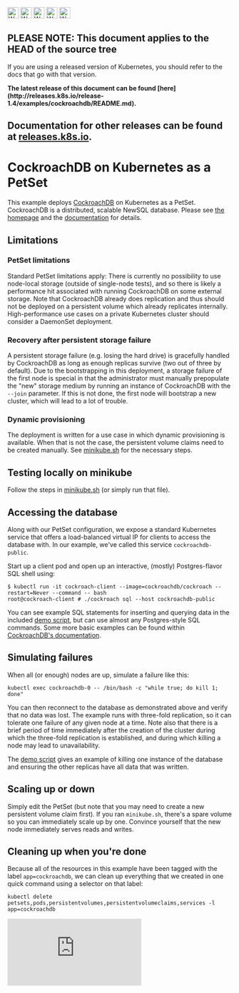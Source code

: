 <!-- BEGIN MUNGE: UNVERSIONED_WARNING -->

<!-- BEGIN STRIP_FOR_RELEASE -->

<img src="http://kubernetes.io/kubernetes/img/warning.png" alt="WARNING"
     width="25" height="25">
<img src="http://kubernetes.io/kubernetes/img/warning.png" alt="WARNING"
     width="25" height="25">
<img src="http://kubernetes.io/kubernetes/img/warning.png" alt="WARNING"
     width="25" height="25">
<img src="http://kubernetes.io/kubernetes/img/warning.png" alt="WARNING"
     width="25" height="25">
<img src="http://kubernetes.io/kubernetes/img/warning.png" alt="WARNING"
     width="25" height="25">

<h2>PLEASE NOTE: This document applies to the HEAD of the source tree</h2>

If you are using a released version of Kubernetes, you should
refer to the docs that go with that version.

<!-- TAG RELEASE_LINK, added by the munger automatically -->
<strong>
The latest release of this document can be found
[here](http://releases.k8s.io/release-1.4/examples/cockroachdb/README.md).

Documentation for other releases can be found at
[releases.k8s.io](http://releases.k8s.io).
</strong>
--

<!-- END STRIP_FOR_RELEASE -->

<!-- END MUNGE: UNVERSIONED_WARNING -->

# CockroachDB on Kubernetes as a PetSet

This example deploys [CockroachDB](https://cockroachlabs.com) on Kubernetes as
a PetSet. CockroachDB is a distributed, scalable NewSQL database. Please see
[the homepage](https://cockroachlabs.com) and the
[documentation](https://www.cockroachlabs.com/docs/) for details.

## Limitations

### PetSet limitations

Standard PetSet limitations apply: There is currently no possibility to use
node-local storage (outside of single-node tests), and so there is likely
a performance hit associated with running CockroachDB on some external storage.
Note that CockroachDB already does replication and thus should not be deployed on
a persistent volume which already replicates internally.
High-performance use cases on a private Kubernetes cluster should consider
a DaemonSet deployment.

### Recovery after persistent storage failure

A persistent storage failure (e.g. losing the hard drive) is gracefully handled
by CockroachDB as long as enough replicas survive (two out of three by
default). Due to the bootstrapping in this deployment, a storage failure of the
first node is special in that the administrator must manually prepopulate the
"new" storage medium by running an instance of CockroachDB with the `--join`
parameter. If this is not done, the first node will bootstrap a new cluster,
which will lead to a lot of trouble.

### Dynamic provisioning

The deployment is written for a use case in which dynamic provisioning is
available. When that is not the case, the persistent volume claims need
to be created manually. See [minikube.sh](minikube.sh) for the necessary
steps.

## Testing locally on minikube

Follow the steps in [minikube.sh](minikube.sh) (or simply run that file).

## Accessing the database

Along with our PetSet configuration, we expose a standard Kubernetes service
that offers a load-balanced virtual IP for clients to access the database
with. In our example, we've called this service `cockroachdb-public`.

Start up a client pod and open up an interactive, (mostly) Postgres-flavor
SQL shell using:

```console
$ kubectl run -it cockroach-client --image=cockroachdb/cockroach --restart=Never --command -- bash
root@cockroach-client # ./cockroach sql --host cockroachdb-public
```

You can see example SQL statements for inserting and querying data in the
included [demo script](demo.sh), but can use almost any Postgres-style SQL
commands. Some more basic examples can be found within
[CockroachDB's documentation](https://www.cockroachlabs.com/docs/learn-cockroachdb-sql.html).

## Simulating failures

When all (or enough) nodes are up, simulate a failure like this:

```shell
kubectl exec cockroachdb-0 -- /bin/bash -c "while true; do kill 1; done"
```

You can then reconnect to the database as demonstrated above and verify
that no data was lost. The example runs with three-fold replication, so
it can tolerate one failure of any given node at a time. Note also that
there is a brief period of time immediately after the creation of the
cluster during which the three-fold replication is established, and during
which killing a node may lead to unavailability.

The [demo script](demo.sh) gives an example of killing one instance of the
database and ensuring the other replicas have all data that was written.

## Scaling up or down

Simply edit the PetSet (but note that you may need to create a new persistent
volume claim first). If you ran `minikube.sh`, there's a spare volume so you
can immediately scale up by one. Convince yourself that the new node
immediately serves reads and writes.

## Cleaning up when you're done

Because all of the resources in this example have been tagged with the label `app=cockroachdb`,
we can clean up everything that we created in one quick command using a selector on that label:

```shell
kubectl delete petsets,pods,persistentvolumes,persistentvolumeclaims,services -l app=cockroachdb
```


<!-- BEGIN MUNGE: GENERATED_ANALYTICS -->
[![Analytics](https://kubernetes-site.appspot.com/UA-36037335-10/GitHub/examples/cockroachdb/README.md?pixel)]()
<!-- END MUNGE: GENERATED_ANALYTICS -->
